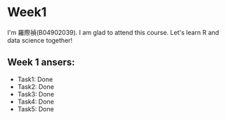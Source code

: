 # Week1
I'm 羅際禎(B04902039). I am glad to attend this course. Let's learn R and data science together!
## Week 1 ansers:
- Task1: Done
- Task2: Done
- Task3: Done
- Task4: Done
- Task5: Done